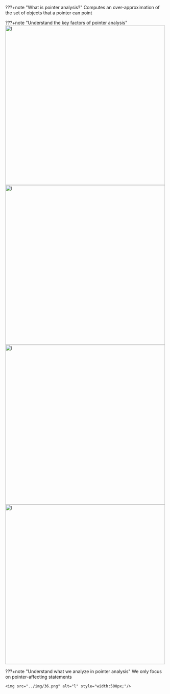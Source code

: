 ???+note "What is pointer analysis?"
    Computes an over-approximation of the set of objects that a pointer can point



???+note "Understand the key factors of pointer analysis"
    <img src="../img/P32.png" alt="l" style="width:500px;"/>
    <img src="../img/P33.png" alt="l" style="width:500px;"/>
    <img src="../img/P34.png" alt="l" style="width:500px;"/>
    <img src="../img/P35.png" alt="l" style="width:500px;"/>



???+note "Understand what we analyze in pointer analysis"
    We only focus on pointer-affecting statements

    <img src="../img/36.png" alt="l" style="width:500px;"/>


